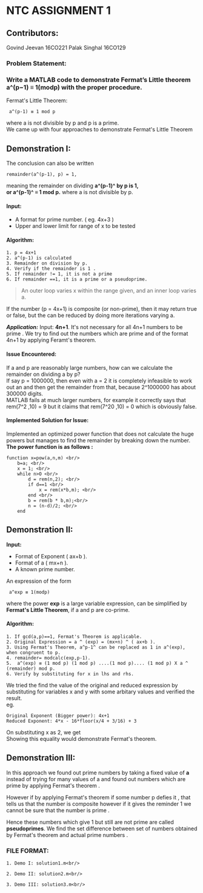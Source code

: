 
# NTC ASSIGNMENT 1

## Contributors:

Govind Jeevan	16CO221
Palak Singhal	16CO129 <br/>


### Problem Statement:
### Write a MATLAB code to demonstrate Fermat’s Little theorem a^(p−1) ≡ 1(modp) with the proper procedure.

Fermat's Little Theorem:

     a^(p-1) ≡ 1 mod p
     
where a is not divisible by p and p is a prime.<br/>
We came up with four approaches to demonstrate Fermat's Little Theorem

## Demonstration I:

The conclusion can also be written 

    remainder(a^(p-1), p) = 1, 

meaning the remainder on dividing 
**a^(p-1)^  by p is 1,  
or
 a^(p-1)^ ≡ 1 mod p.** 
 where a is not divisible by p.<br/>
#### Input: 
 - A format for prime number. ( eg. 4x+3 ) 
 - Upper and lower limit for range of x to be tested

#### Algorithm:
    1. p = 4x+1
    2. a^(p-1) is calculated
    3. Remainder on division by p.
    4. Verify if the remainder is 1 .
    5. If remainder != 1, it is not a prime
    6. If remainder ==1, it is a prime or a pseudoprime. 

> An outer loop varies x within the range given, and an inner loop
> varies a.

If the number (p = 4x+1) is composite (or non-prime), then it may return true or false, but the can be reduced by doing more iterations varying a.

***Application:***
Input: **4n+1**. It's not necessary for all 4n+1 numbers to be prime . 
We try to find out the numbers which are prime and of the format 4n+1 by applying Feramt's theorem.


#### Issue Encountered:

If a and p are reasonably large numbers, how can we calculate the remainder on dividing a by p? <br/>
If say p = 1000000, then even with a = 2 it is completely infeasible to work out an and then get the remainder from that, because 2^1000000 has about 300000 digits.<br/>
MATLAB fails at much larger numbers, for example it correctly says that rem(7^2 ,10) = 9 but it claims that rem(7^20 ,10) = 0 which is obviously false.<br/>

#### Implemented Solution for Issue:

Implemented an optimized power function that does not calculate the huge powers but manages to find the remainder by breaking down the number.<br/>
**The power function is as follows :** <br/>

    function x=pow(a,n,m) <br/>
        b=a; <br/>
        x = 1; <br/>
        while n>O <br/>
            d = rem(n,2); <br/>
            if d==1 <br/>
                x = rem(x*b,m); <br/>
            end <br/>
            b = rem(b * b,m);<br/>
            n = (n-d)/2; <br/>
        end

## Demonstration II:

**Input:** 
- Format of Exponent ( ax+b ).
- Format of a ( mx+n ).
- A known prime number.

An expression of the form

     a^exp ≡ 1(modp)

where the power **exp** is a large variable expression, can be simplified by **Fermat's Little Theorem**, if a and p are co-prime.
#### Algorithm:

    1. If gcd(a,p)==1, Fermat's Theorem is applicable.
    2. Original Expression = a ^ (exp) = (mx+n) ^ ( ax+b ).
    3. Using Fermat's Theorem, a^p-1^ can be replaced as 1 in a^(exp), when congruent to p.
    4. remainder= modcalc(exp,p-1).
    5.  a^(exp) ≡ (1 mod p) (1 mod p) ....(1 mod p).... (1 mod p) X a ^ (remainder) mod p.
    6. Verify by substituting for x in lhs and rhs.

We tried the find the value of the original and reduced expression by substituting for variables x and y with some arbitary values and verified the result. <br/>
eg.

    Original Exponent (Bigger power): 4x+1
    Reduced Exponent: 4*x - 16*floor(x/4 + 3/16) + 3 

On substituting x as 2, we get  
Showing this equality would demonstrate Fermat's theorem. <br/>



## Demonstration III:

In this approach we found out prime numbers by taking a fixed value of **a** instead of trying for many values of a and found out numbers which are prime by applying Fermat's theorem . 

However if by applying Fermat's theorem if some number p defies it , that tells us that the number is composite however if it gives the reminder 1 we cannot be sure that the number is prime . 

Hence these numbers which give 1 but still are not prime are called **pseudoprimes**. 
We find the set difference between set of numbers obtained by Fermat's theorem and actual prime numbers .

### FILE FORMAT:

    1. Demo I: solution1.m<br/>
    
    2. Demo II: solution2.m<br/>
    
    3. Demo III: solution3.m<br/>




